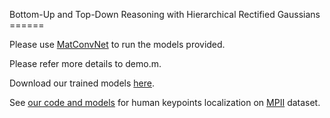 Bottom-Up and Top-Down Reasoning with Hierarchical Rectified Gaussians ======

Please use [MatConvNet](https://github.com/vlfeat/matconvnet) to run the models
provided.

Please refer more details to demo.m.

Download our trained models
[here](http://www.ics.uci.edu/~peiyunh/public/rg-aflw/).

See [our code and models](https://github.com/peiyunh/rg-aflw/) for
human keypoints localization on [MPII](http://human-pose.mpi-inf.mpg.de/)
dataset.
